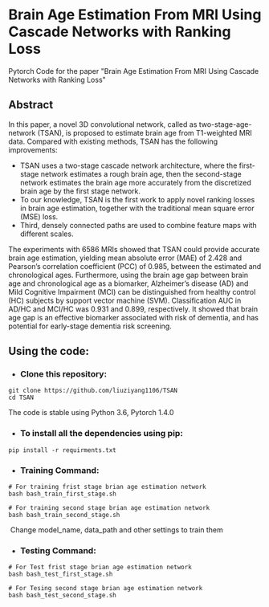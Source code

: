 # Brain Age Estimation From MRI Using Cascade Networks with Ranking Loss

Pytorch Code for the paper "Brain Age Estimation From MRI Using Cascade Networks with Ranking Loss" 

## Abstract

In this paper, a novel 3D convolutional network, called as two-stage-age-network (TSAN), is proposed to estimate brain age from T1-weighted MRI data. Compared with existing methods, TSAN has the following improvements: 

- TSAN uses a two-stage cascade network architecture, where the first-stage network estimates a rough brain age, then the second-stage network estimates the brain age more accurately from the discretized brain age by the first stage network. 
- To our knowledge, TSAN is the first work to apply novel ranking losses in brain age estimation, together with the traditional mean square error (MSE) loss. 
- Third, densely connected paths are used to combine feature maps with different scales. 

The experiments with 6586 MRIs showed that TSAN could provide accurate brain age estimation, yielding mean absolute error (MAE) of 2.428 and Pearson’s correlation coefficient (PCC) of 0.985, between the estimated and chronological ages. Furthermore, using the brain age gap between brain age and chronological age as a biomarker, Alzheimer’s disease (AD) and Mild Cognitive Impairment (MCI) can be distinguished from healthy control (HC) subjects by support vector machine (SVM). Classification AUC in AD/HC and MCI/HC was 0.931 and 0.899, respectively. It showed that brain age gap is an effective biomarker associated with risk of dementia, and has potential for early-stage dementia risk screening.

## Using the code:

- ### **Clone this repository:**

```
git clone https://github.com/liuziyang1106/TSAN
cd TSAN
```

The code is stable using Python 3.6, Pytorch 1.4.0

- ### **To install all the dependencies using pip:**	

```
pip install -r requirments.txt
```

- ### **Training Command:**

```
# For training frist stage brian age estimation network
bash bash_train_first_stage.sh
```

```
# For training second stage brian age estimation network
bash bash_train_second_stage.sh
```

​		Change model_name, data_path and other settings to train them

- ### **Testing Command:**

```
# For Test frist stage brian age estimation network
bash bash_test_first_stage.sh
```

```
# For Tesing second stage brian age estimation network
bash bash_test_second_stage.sh
```

